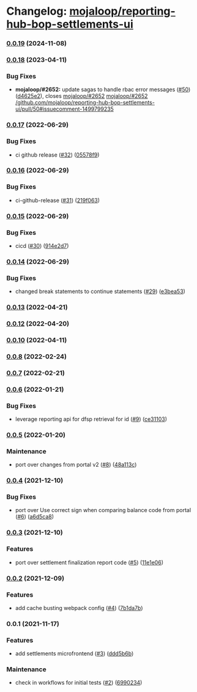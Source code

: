 # Changelog: [mojaloop/reporting-hub-bop-settlements-ui](https://github.com/mojaloop/reporting-hub-bop-settlements-ui)
### [0.0.19](https://github.com/mojaloop/reporting-hub-bop-settlements-ui/compare/v0.0.18...v0.0.19) (2024-11-08)

### [0.0.18](https://github.com/mojaloop/reporting-hub-bop-settlements-ui/compare/v0.0.17...v0.0.18) (2023-04-11)


### Bug Fixes

* **mojaloop/#2652:** update sagas to handle rbac error messages ([#50](https://github.com/mojaloop/reporting-hub-bop-settlements-ui/issues/50)) ([d4625e2](https://github.com/mojaloop/reporting-hub-bop-settlements-ui/commit/d4625e235d6e9ee2f957d832727676b6928f2fbf)), closes [mojaloop/#2652](https://github.com/mojaloop/reporting-hub-bop-settlements-ui/issues/2652) [mojaloop/#2652](https://github.com/mojaloop/reporting-hub-bop-settlements-ui/issues/2652) [/github.com/mojaloop/reporting-hub-bop-settlements-ui/pull/50#issuecomment-1499799235](https://github.com/mojaloop//github.com/mojaloop/reporting-hub-bop-settlements-ui/pull/50/issues/issuecomment-1499799235)

### [0.0.17](https://github.com/mojaloop/reporting-hub-bop-settlements-ui/compare/v0.0.16...v0.0.17) (2022-06-29)


### Bug Fixes

* ci github release ([#32](https://github.com/mojaloop/reporting-hub-bop-settlements-ui/issues/32)) ([05578f9](https://github.com/mojaloop/reporting-hub-bop-settlements-ui/commit/05578f9b57844cbcd44a77951b6ff489a5e7ece9))

### [0.0.16](https://github.com/mojaloop/reporting-hub-bop-settlements-ui/compare/v0.0.15...v0.0.16) (2022-06-29)


### Bug Fixes

* ci-github-release ([#31](https://github.com/mojaloop/reporting-hub-bop-settlements-ui/issues/31)) ([219f063](https://github.com/mojaloop/reporting-hub-bop-settlements-ui/commit/219f063882022ccc6eda9b6dca48a9ec4a6fdd93))

### [0.0.15](https://github.com/mojaloop/reporting-hub-bop-settlements-ui/compare/v0.0.14...v0.0.15) (2022-06-29)


### Bug Fixes

* cicd ([#30](https://github.com/mojaloop/reporting-hub-bop-settlements-ui/issues/30)) ([914e2d7](https://github.com/mojaloop/reporting-hub-bop-settlements-ui/commit/914e2d79428fdeb7e118b1ebf805b1df0d1188ab))

### [0.0.14](https://github.com/mojaloop/reporting-hub-bop-settlements-ui/compare/v0.0.13...v0.0.14) (2022-06-29)


### Bug Fixes

* changed break statements to continue statements ([#29](https://github.com/mojaloop/reporting-hub-bop-settlements-ui/issues/29)) ([e3bea53](https://github.com/mojaloop/reporting-hub-bop-settlements-ui/commit/e3bea53cd5eccf9cc240f20659859eeeb0a0fbd2))

### [0.0.13](https://github.com/mojaloop/reporting-hub-bop-settlements-ui/compare/v0.0.12...v0.0.13) (2022-04-21)

### [0.0.12](https://github.com/mojaloop/reporting-hub-bop-settlements-ui/compare/v0.0.10...v0.0.12) (2022-04-20)

### [0.0.10](https://github.com/mojaloop/reporting-hub-bop-settlements-ui/compare/v0.0.8...v0.0.10) (2022-04-11)

### [0.0.8](https://github.com/mojaloop/reporting-hub-bop-settlements-ui/compare/v0.0.7...v0.0.8) (2022-02-24)

### [0.0.7](https://github.com/mojaloop/reporting-hub-bop-settlements-ui/compare/v0.0.6...v0.0.7) (2022-02-21)

### [0.0.6](https://github.com/mojaloop/reporting-hub-bop-settlements-ui/compare/v0.0.5...v0.0.6) (2022-01-21)


### Bug Fixes

* leverage reporting api for dfsp retrieval for id ([#9](https://github.com/mojaloop/reporting-hub-bop-settlements-ui/issues/9)) ([ce31103](https://github.com/mojaloop/reporting-hub-bop-settlements-ui/commit/ce311036aedc28534629a82797dec54afade1aaa))

### [0.0.5](https://github.com/mojaloop/reporting-hub-bop-settlements-ui/compare/v0.0.4...v0.0.5) (2022-01-20)


### Maintenance

* port over changes from portal v2 ([#8](https://github.com/mojaloop/reporting-hub-bop-settlements-ui/issues/8)) ([48a113c](https://github.com/mojaloop/reporting-hub-bop-settlements-ui/commit/48a113c3f8c9ba2f4fa6ba8e26e6e504c7ae3169))

### [0.0.4](https://github.com/mojaloop/reporting-hub-bop-settlements-ui/compare/v0.0.3...v0.0.4) (2021-12-10)


### Bug Fixes

* port over Use correct sign when comparing balance code from portal ([#6](https://github.com/mojaloop/reporting-hub-bop-settlements-ui/issues/6)) ([a6d5ca8](https://github.com/mojaloop/reporting-hub-bop-settlements-ui/commit/a6d5ca8d94d3a5e9cd0c4fc1ccba4af9008d4c15))

### [0.0.3](https://github.com/mojaloop/reporting-hub-bop-settlements-ui/compare/v0.0.2...v0.0.3) (2021-12-10)


### Features

* port over settlement finalization report code ([#5](https://github.com/mojaloop/reporting-hub-bop-settlements-ui/issues/5)) ([11e1e06](https://github.com/mojaloop/reporting-hub-bop-settlements-ui/commit/11e1e06d0ba882ae276448259b4ca25f69ac9849))

### [0.0.2](https://github.com/mojaloop/reporting-hub-bop-settlements-ui/compare/v0.0.1...v0.0.2) (2021-12-09)


### Features

* add cache busting webpack config ([#4](https://github.com/mojaloop/reporting-hub-bop-settlements-ui/issues/4)) ([7b1da7b](https://github.com/mojaloop/reporting-hub-bop-settlements-ui/commit/7b1da7b25c6019136caef21e5344bcf9d49198f7))

### 0.0.1 (2021-11-17)


### Features

* add settlements microfrontend  ([#3](https://github.com/mojaloop/reporting-hub-bop-settlements-ui/issues/3)) ([ddd5b6b](https://github.com/mojaloop/reporting-hub-bop-settlements-ui/commit/ddd5b6b0c96ce923b9cd00074aec25471fd63598))


### Maintenance

* check in workflows for initial tests ([#2](https://github.com/mojaloop/reporting-hub-bop-settlements-ui/issues/2)) ([6990234](https://github.com/mojaloop/reporting-hub-bop-settlements-ui/commit/69902347d921edece07ca43cc6b9d87fc5795599))
